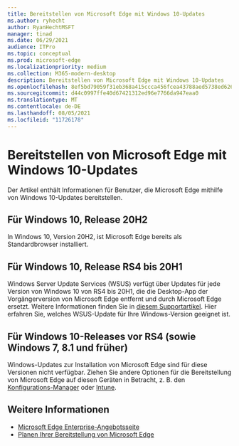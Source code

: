 ```yaml
---
title: Bereitstellen von Microsoft Edge mit Windows 10-Updates
ms.author: ryhecht
author: RyanHechtMSFT
manager: tinad
ms.date: 06/29/2021
audience: ITPro
ms.topic: conceptual
ms.prod: microsoft-edge
ms.localizationpriority: medium
ms.collection: M365-modern-desktop
description: Bereitstellen von Microsoft Edge mit Windows 10-Updates
ms.openlocfilehash: 8ef5bd79059f31eb368a415ccca456fcea43788aed5738ed626a476b71a7d1ad
ms.sourcegitcommit: d44c0997ffe40d67421312ed96e7766da947eaa0
ms.translationtype: MT
ms.contentlocale: de-DE
ms.lasthandoff: 08/05/2021
ms.locfileid: "11726178"
---
```

# <a name="deploy-microsoft-edge-with-windows-10-updates"></a>Bereitstellen von Microsoft Edge mit Windows 10-Updates

Der Artikel enthält Informationen für Benutzer, die Microsoft Edge mithilfe von Windows 10-Updates bereitstellen.

## <a name="for-windows-10-release-20h2"></a>Für Windows 10, Release 20H2

In Windows 10, Version 20H2, ist Microsoft Edge bereits als Standardbrowser installiert.

## <a name="for-windows-10-releases-rs4-through-20h1"></a>Für Windows 10, Release RS4 bis 20H1

Windows Server Update Services (WSUS) verfügt über Updates für jede Version von Windows 10 von RS4 bis 20H1, die die Desktop-App der Vorgängerversion von Microsoft Edge entfernt und durch Microsoft Edge ersetzt. Weitere Informationen finden Sie in [diesem Supportartikel](https://support.microsoft.com/topic/update-in-wsus-for-the-new-microsoft-edge-for-windows-10-version-1809-1903-1909-and-2004-october-29-2020-b4980418-4ec4-dee7-3b17-1c6499bd127c). Hier erfahren Sie, welches WSUS-Update für Ihre Windows-Version geeignet ist.

## <a name="for-windows-10-releases-prior-to-rs4-and-windows-7-81-and-earlier"></a>Für Windows 10-Releases vor RS4 (sowie Windows 7, 8.1 und früher)

Windows-Updates zur Installation von Microsoft Edge sind für diese Versionen nicht verfügbar. Ziehen Sie andere Optionen für die Bereitstellung von Microsoft Edge auf diesen Geräten in Betracht, z. B. den [Konfigurations-Manager](/configmgr/apps/deploy-use/deploy-edge?bc=https%3a%2f%2fdocs.microsoft.com%2fDeployEdge%2fbreadcrumb%2ftoc.json&toc=https%3a%2f%2fdocs.microsoft.com%2fDeployEdge%2ftoc.json) oder [Intune](/intune/apps/apps-windows-edge/?bc=https%3a%2f%2fdocs.microsoft.com%2fDeployEdge%2fbreadcrumb%2ftoc.json&toc=https%3a%2f%2fdocs.microsoft.com%2fDeployEdge%2ftoc.json).

## <a name="see-also"></a>Weitere Informationen

- [Microsoft Edge Enterprise-Angebotsseite](https://aka.ms/EdgeEnterprise)
- [Planen Ihrer Bereitstellung von Microsoft Edge](deploy-edge-plan-deployment.md)